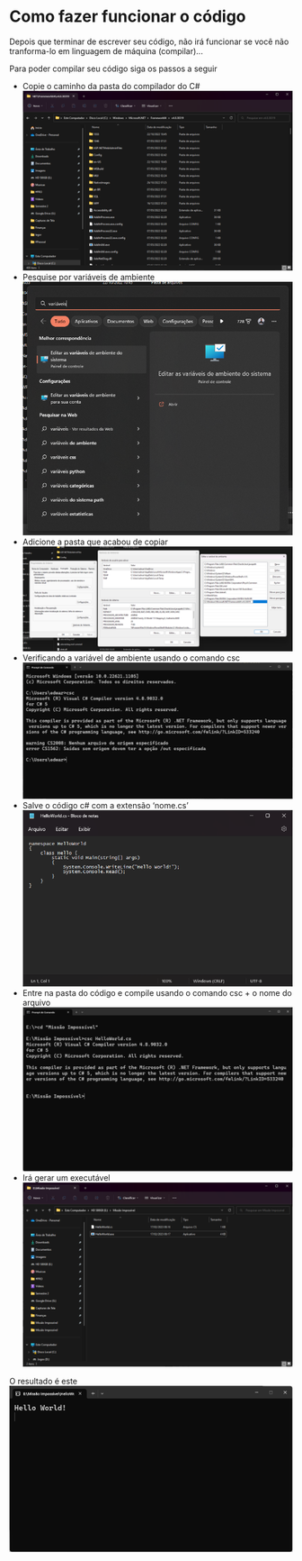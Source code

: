 # Como fazer funcionar o código
Depois que terminar de escrever seu código, não irá funcionar se você não tranforma-lo em linguagem de máquina (compilar)...

Para poder compilar seu código siga os passos a seguir

- Copie o caminho da pasta do compilador do C#
![1](https://github.com/dev-edward/hello-world-csharp/blob/main/img/1.png)
- Pesquise por variáveis de ambiente
![2](https://github.com/dev-edward/hello-world-csharp/blob/main/img/2.png)
- Adicione a pasta que acabou de copiar
![3](https://github.com/dev-edward/hello-world-csharp/blob/main/img/3.png)
- Verificando a variável de ambiente usando o comando csc
![4](https://github.com/dev-edward/hello-world-csharp/blob/main/img/4.png)
- Salve o código c# com a extensão ‘nome.cs’
![5](https://github.com/dev-edward/hello-world-csharp/blob/main/img/5.png)
- Entre na pasta do código e compile usando o comando csc + o nome do arquivo
![6](https://github.com/dev-edward/hello-world-csharp/blob/main/img/6.png)
- Irá gerar um executável
![7](https://github.com/dev-edward/hello-world-csharp/blob/main/img/7.png)

O resultado é este
![8](https://github.com/dev-edward/hello-world-csharp/blob/main/img/8.png)

